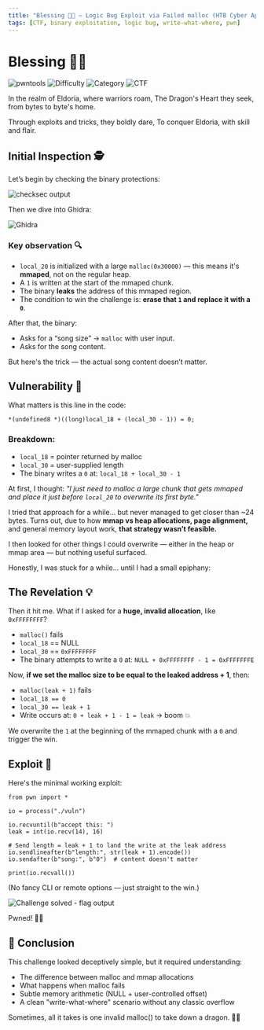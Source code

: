 ```yaml
---
title: "Blessing 🙏✨ – Logic Bug Exploit via Failed malloc (HTB Cyber Apocalypse 2025)"
tags: [CTF, binary exploitation, logic bug, write-what-where, pwn]
---
```


# Blessing 🙏✨

![pwntools](https://img.shields.io/badge/pwntools-✔️-brightgreen)
![Difficulty](https://img.shields.io/badge/difficulty-Easy-blue)
![Category](https://img.shields.io/badge/category-Pwn-orange)
![CTF](https://img.shields.io/badge/Event-HTB%20Cyber%20Apocalypse%202025-purple)

In the realm of Eldoria, where warriors roam, The Dragon's Heart they seek, from bytes to byte's home.  

Through exploits and tricks, they boldly dare, To conquer Eldoria, with skill and flair.

## Initial Inspection 🕵️ 

Let’s begin by checking the binary protections:

![checksec output](https://github.com/user-attachments/assets/7fb9eb67-543f-458d-a06c-f1bfeb03eaf8)

Then we dive into Ghidra:

![Ghidra](https://github.com/user-attachments/assets/d88da6e0-f317-4df6-a742-15fe72d10433)

### Key observation 🔍 

- `local_20` is initialized with a large `malloc(0x30000)` — this means it's **mmaped**, not on the regular heap.
- A `1` is written at the start of the mmaped chunk.
- The binary **leaks** the address of this mmaped region.
- The condition to win the challenge is: **erase that `1` and replace it with a `0`**.

After that, the binary:
- Asks for a “song size” → `malloc` with user input.
- Asks for the song content.

But here's the trick — the actual song content doesn’t matter.

## Vulnerability 🧠 

What matters is this line in the code:

```
*(undefined8 *)((long)local_18 + (local_30 - 1)) = 0;
```
### Breakdown:
    
- `local_18` = pointer returned by malloc
- `local_30` = user-supplied length
- The binary writes a `0` at: `local_18 + local_30 - 1`

At first, I thought: *"I just need to malloc a large chunk that gets mmaped and place it just before `local_20` to overwrite its first byte."*

I tried that approach for a while… but never managed to get closer than ~24 bytes. Turns out, due to how **mmap vs heap allocations, page alignment,** and general memory layout work, **that strategy wasn’t feasible.**

I then looked for other things I could overwrite — either in the heap or mmap area — but nothing useful surfaced.

Honestly, I was stuck for a while... until I had a small epiphany:

## The Revelation 💡 

Then it hit me. What if I asked for a **huge, invalid allocation**, like `0xFFFFFFFF`?

- `malloc()` fails
- `local_18` == NULL
- `local_30` == `0xFFFFFFFF`
- The binary attempts to write a `0` at: `NULL + 0xFFFFFFFF - 1 = 0xFFFFFFFE`

Now, **if we set the malloc size to be equal to the leaked address + 1**, then:

- `malloc(leak + 1)` fails
- `local_18 == 0`
- `local_30 == leak + 1`
- Write occurs at: `0 + leak + 1 - 1 = leak` → boom 💥

We overwrite the `1` at the beginning of the mmaped chunk with a `0` and trigger the win.

## Exploit 🎯

Here's the minimal working exploit:

```
from pwn import *

io = process("./vuln")

io.recvuntil(b"accept this: ")
leak = int(io.recv(14), 16)

# Send length = leak + 1 to land the write at the leak address
io.sendlineafter(b"length:", str(leak + 1).encode())
io.sendafter(b"song:", b"0")  # content doesn't matter

print(io.recvall())
```
(No fancy CLI or remote options — just straight to the win.)

![Challenge solved - flag output](https://github.com/user-attachments/assets/6f37ba71-2977-45fe-b51f-01f7aee406d3)

Pwned! 🙏✨

## 🧠 Conclusion

This challenge looked deceptively simple, but it required understanding:

- The difference between malloc and mmap allocations
- What happens when malloc fails
- Subtle memory arithmetic (NULL + user-controlled offset)
- A clean "write-what-where" scenario without any classic overflow

Sometimes, all it takes is one invalid malloc() to take down a dragon. 🐉✨
